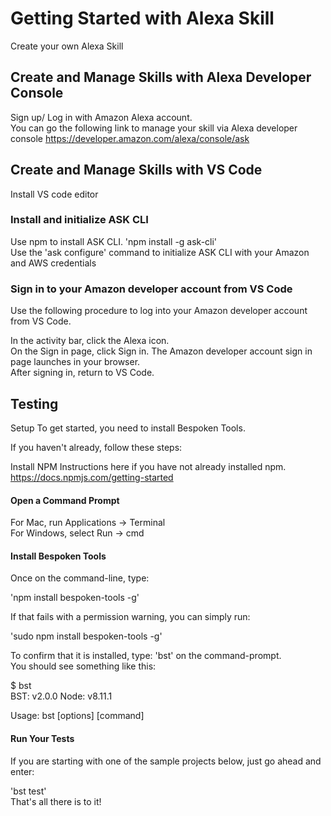 # Getting Started with Alexa Skill

Create your own Alexa Skill
## Create and Manage Skills with Alexa Developer Console

Sign up/ Log in with Amazon Alexa account.</br>
You can go the following link to manage your skill via Alexa developer console  https://developer.amazon.com/alexa/console/ask

## Create and Manage Skills with VS Code

Install VS code editor
### Install and initialize ASK CLI

Use npm to install ASK CLI. 'npm install -g ask-cli'  </br>
Use the 'ask configure' command to initialize ASK CLI with your Amazon and AWS credentials

### Sign in to your Amazon developer account from VS Code
Use the following procedure to log into your Amazon developer account from VS Code. </br>

In the activity bar, click the Alexa icon. </br>
On the Sign in page, click Sign in. The Amazon developer account sign in page launches in your browser.  </br>
After signing in, return to VS Code. </br>

## Testing

Setup
To get started, you need to install Bespoken Tools.

If you haven't already, follow these steps:

Install NPM
Instructions here if you have not already installed npm. https://docs.npmjs.com/getting-started

#### Open a Command Prompt  </br>
  For Mac, run Applications -> Terminal  </br>
  For Windows, select Run -> cmd  </br>

#### Install Bespoken Tools  </br>
Once on the command-line, type:  </br>

'npm install bespoken-tools -g'   </br>

If that fails with a permission warning, you can simply run:  </br>

'sudo npm install bespoken-tools -g'   </br>

To confirm that it is installed, type: 'bst' on the command-prompt.  </br>
You should see something like this:  </br>

$ bst   </br>
BST: v2.0.0  Node: v8.11.1   </br>

Usage: bst [options] [command]  </br>

#### Run Your Tests   
If you are starting with one of the sample projects below, just go ahead and enter:  </br>

'bst test'   </br>
That's all there is to it!   </br>
